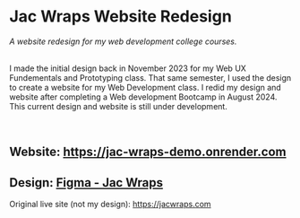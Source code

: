 # Jac Wraps Website Redesign
*A website redesign for my web development college courses.* <br><br> 

I made the initial design back in November 2023 for my Web UX Fundementals and Prototyping class. 
That same semester, I used the design to create a website for my Web Development class.
I redid my design and website after completing a Web development Bootcamp in August 2024. This current design and website is still under development. 

<br>

## **Website: https://jac-wraps-demo.onrender.com** <br>
## **Design: [Figma - Jac Wraps](https://www.figma.com/proto/DvQwA12ntlqbYsfeAAhsHp/Jac-Wraps?node-id=209-247&node-type=canvas&t=iS1JfqM85DyU65Qj-0&scaling=min-zoom&content-scaling=fixed&page-id=0%3A1&starting-point-node-id=209%3A247&share=1&hide-ui=1)**

Original live site (not my design): https://jacwraps.com
